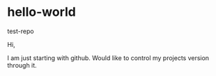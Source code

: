 # hello-world
test-repo

Hi,

I am just starting with github.
Would like to control my projects version through it.



